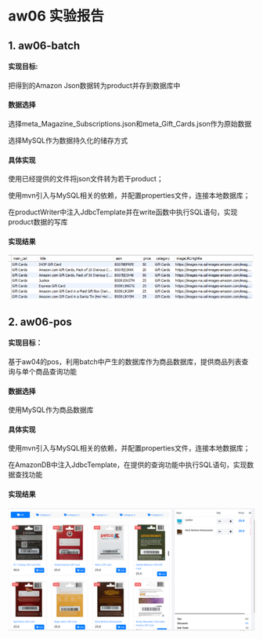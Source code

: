 # aw06 实验报告

## 1. aw06-batch

#### 实现目标:

把得到的Amazon Json数据转为product并存到数据库中

#### 数据选择

选择meta_Magazine_Subscriptions.json和meta_Gift_Cards.json作为原始数据

选择MySQL作为数据持久化的储存方式

#### 具体实现

使用已经提供的文件将json文件转为若干product；

使用mvn引入与MySQL相关的依赖，并配置properties文件，连接本地数据库；

在productWriter中注入JdbcTemplate并在write函数中执行SQL语句，实现product数据的写库

#### 实现结果

![db](result\db.png)

## 2. aw06-pos

#### 实现目标：

基于aw04的pos，利用batch中产生的数据库作为商品数据库，提供商品列表查询与单个商品查询功能

#### 数据选择

使用MySQL作为商品数据库

#### 具体实现

使用mvn引入与MySQL相关的依赖，并配置properties文件，连接本地数据库；

在AmazonDB中注入JdbcTemplate，在提供的查询功能中执行SQL语句，实现数据查找功能

#### 实现结果
![db](result\result.png)
